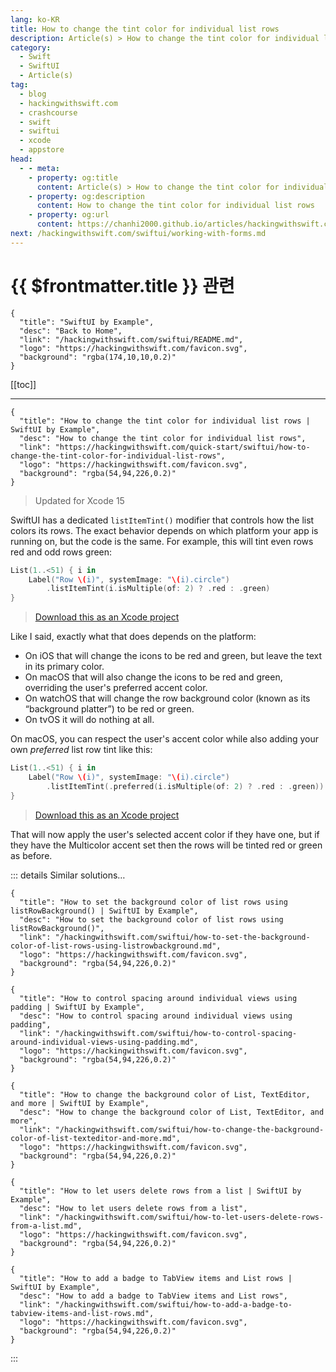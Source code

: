 ```yaml
---
lang: ko-KR
title: How to change the tint color for individual list rows
description: Article(s) > How to change the tint color for individual list rows
category:
  - Swift
  - SwiftUI
  - Article(s)
tag: 
  - blog
  - hackingwithswift.com
  - crashcourse
  - swift
  - swiftui
  - xcode
  - appstore
head:
  - - meta:
    - property: og:title
      content: Article(s) > How to change the tint color for individual list rows
    - property: og:description
      content: How to change the tint color for individual list rows
    - property: og:url
      content: https://chanhi2000.github.io/articles/hackingwithswift.com/swiftui/how-to-change-the-tint-color-for-individual-list-rows.html
next: /hackingwithswift.com/swiftui/working-with-forms.md
---
```


# {{ $frontmatter.title }} 관련

```component VPCard
{
  "title": "SwiftUI by Example",
  "desc": "Back to Home",
  "link": "/hackingwithswift.com/swiftui/README.md",
  "logo": "https://hackingwithswift.com/favicon.svg",
  "background": "rgba(174,10,10,0.2)"
}
```

[[toc]]

---

```component VPCard
{
  "title": "How to change the tint color for individual list rows | SwiftUI by Example",
  "desc": "How to change the tint color for individual list rows",
  "link": "https://hackingwithswift.com/quick-start/swiftui/how-to-change-the-tint-color-for-individual-list-rows",
  "logo": "https://hackingwithswift.com/favicon.svg",
  "background": "rgba(54,94,226,0.2)"
}
```

> Updated for Xcode 15

SwiftUI has a dedicated `listItemTint()` modifier that controls how the list colors its rows. The exact behavior depends on which platform your app is running on, but the code is the same. For example, this will tint even rows red and odd rows green:

```swift
List(1..<51) { i in
    Label("Row \(i)", systemImage: "\(i).circle")
        .listItemTint(i.isMultiple(of: 2) ? .red : .green)
}
```

> [<FontIcon icon="fas fa-file-zipper"/>Download this as an Xcode project](https://hackingwithswift.com/files/projects/swiftui/how-to-change-the-tint-color-for-individual-list-rows-1.zip)

Like I said, exactly what that does depends on the platform:

- On iOS that will change the icons to be red and green, but leave the text in its primary color.
- On macOS that will also change the icons to be red and green, overriding the user's preferred accent color.
- On watchOS that will change the row background color (known as its “background platter”) to be red or green.
- On tvOS it will do nothing at all.

On macOS, you can respect the user's accent color while also adding your own *preferred* list row tint like this:

```swift
List(1..<51) { i in
    Label("Row \(i)", systemImage: "\(i).circle")
        .listItemTint(.preferred(i.isMultiple(of: 2) ? .red : .green))
}
```

> [<FontIcon icon="fas fa-file-zipper"/>Download this as an Xcode project](https://hackingwithswift.com/files/projects/swiftui/how-to-change-the-tint-color-for-individual-list-rows-2.zip)

That will now apply the user's selected accent color if they have one, but if they have the Multicolor accent set then the rows will be tinted red or green as before.

::: details Similar solutions…

```component VPCard
{
  "title": "How to set the background color of list rows using listRowBackground() | SwiftUI by Example",
  "desc": "How to set the background color of list rows using listRowBackground()",
  "link": "/hackingwithswift.com/swiftui/how-to-set-the-background-color-of-list-rows-using-listrowbackground.md",
  "logo": "https://hackingwithswift.com/favicon.svg",
  "background": "rgba(54,94,226,0.2)"
}
```

```component VPCard
{
  "title": "How to control spacing around individual views using padding | SwiftUI by Example",
  "desc": "How to control spacing around individual views using padding",
  "link": "/hackingwithswift.com/swiftui/how-to-control-spacing-around-individual-views-using-padding.md",
  "logo": "https://hackingwithswift.com/favicon.svg",
  "background": "rgba(54,94,226,0.2)"
}
```

```component VPCard
{
  "title": "How to change the background color of List, TextEditor, and more | SwiftUI by Example",
  "desc": "How to change the background color of List, TextEditor, and more",
  "link": "/hackingwithswift.com/swiftui/how-to-change-the-background-color-of-list-texteditor-and-more.md",
  "logo": "https://hackingwithswift.com/favicon.svg",
  "background": "rgba(54,94,226,0.2)"
}
```

```component VPCard
{
  "title": "How to let users delete rows from a list | SwiftUI by Example",
  "desc": "How to let users delete rows from a list",
  "link": "/hackingwithswift.com/swiftui/how-to-let-users-delete-rows-from-a-list.md",
  "logo": "https://hackingwithswift.com/favicon.svg",
  "background": "rgba(54,94,226,0.2)"
}
```

```component VPCard
{
  "title": "How to add a badge to TabView items and List rows | SwiftUI by Example",
  "desc": "How to add a badge to TabView items and List rows",
  "link": "/hackingwithswift.com/swiftui/how-to-add-a-badge-to-tabview-items-and-list-rows.md",
  "logo": "https://hackingwithswift.com/favicon.svg",
  "background": "rgba(54,94,226,0.2)"
}
```

:::

